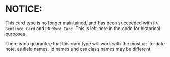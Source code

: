 # NOTICE:
This card type is no longer maintained, and has been succeeded
with `PA Sentence Card` and `PA Word Card`.
This is left here in the code for historical purposes.

There is no guarantee that this card type will work with the most up-to-date note,
as field names, id names and css class names may be different.
